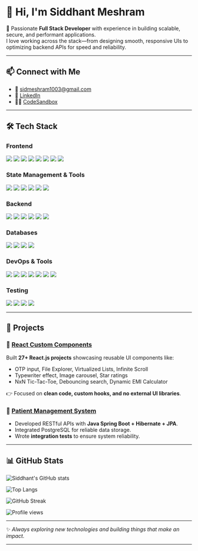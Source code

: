 # 👋 Hi, I'm Siddhant Meshram  

🚀 Passionate **Full Stack Developer** with experience in building scalable, secure, and performant applications.  
I love working across the stack—from designing smooth, responsive UIs to optimizing backend APIs for speed and reliability.  

---

## 📫 Connect with Me  
- 📧 [sidmeshram1003@gmail.com](mailto:sidmeshram1003@gmail.com)  
- 💼 [LinkedIn](https://www.linkedin.com/in/siddhant-meshram-a6a077194/)  
- 🧑‍💻 [CodeSandbox](https://codesandbox.io/u/sidmeshram1003)  

---

## 🛠️ Tech Stack  

### **Frontend**
<p>
  <img src="https://img.shields.io/badge/React-20232A?style=for-the-badge&logo=react&logoColor=61DAFB"/>
  <img src="https://img.shields.io/badge/Next.js-000000?style=for-the-badge&logo=nextdotjs&logoColor=white"/>
  <img src="https://img.shields.io/badge/Angular-DD0031?style=for-the-badge&logo=angular&logoColor=white"/>
  <img src="https://img.shields.io/badge/TypeScript-007ACC?style=for-the-badge&logo=typescript&logoColor=white"/>
  <img src="https://img.shields.io/badge/JavaScript-F7DF1E?style=for-the-badge&logo=javascript&logoColor=black"/>
  <img src="https://img.shields.io/badge/HTML5-E34F26?style=for-the-badge&logo=html5&logoColor=white"/>
  <img src="https://img.shields.io/badge/CSS3-1572B6?style=for-the-badge&logo=css3&logoColor=white"/>
  <img src="https://img.shields.io/badge/Tailwind_CSS-38B2AC?style=for-the-badge&logo=tailwind-css&logoColor=white"/>
</p>

### **State Management & Tools**
<p>
  <img src="https://img.shields.io/badge/Redux-593D88?style=for-the-badge&logo=redux&logoColor=white"/>
  <img src="https://img.shields.io/badge/Zustand-000000?style=for-the-badge&logoColor=white"/>
  <img src="https://img.shields.io/badge/React_Query-FF4154?style=for-the-badge&logo=reactquery&logoColor=white"/>
  <img src="https://img.shields.io/badge/Webpack-8DD6F9?style=for-the-badge&logo=webpack&logoColor=black"/>
  <img src="https://img.shields.io/badge/Vite-646CFF?style=for-the-badge&logo=vite&logoColor=white"/>
  <img src="https://img.shields.io/badge/Parcel-FF4D00?style=for-the-badge&logo=parcel&logoColor=white"/>
</p>

### **Backend**
<p>
  <img src="https://img.shields.io/badge/Node.js-43853D?style=for-the-badge&logo=node.js&logoColor=white"/>
  <img src="https://img.shields.io/badge/Express.js-404D59?style=for-the-badge"/>
  <img src="https://img.shields.io/badge/Nest.js-E0234E?style=for-the-badge&logo=nestjs&logoColor=white"/>
  <img src="https://img.shields.io/badge/Java-ED8B00?style=for-the-badge&logo=java&logoColor=white"/>
  <img src="https://img.shields.io/badge/Spring-6DB33F?style=for-the-badge&logo=spring&logoColor=white"/>
  <img src="https://img.shields.io/badge/Kotlin-0095D5?style=for-the-badge&logo=kotlin&logoColor=white"/>
</p>

### **Databases**
<p>
  <img src="https://img.shields.io/badge/MySQL-005C84?style=for-the-badge&logo=mysql&logoColor=white"/>
  <img src="https://img.shields.io/badge/PostgreSQL-316192?style=for-the-badge&logo=postgresql&logoColor=white"/>
  <img src="https://img.shields.io/badge/Redis-DC382D?style=for-the-badge&logo=redis&logoColor=white"/>
  <img src="https://img.shields.io/badge/MongoDB-4EA94B?style=for-the-badge&logo=mongodb&logoColor=white"/>
</p>

### **DevOps & Tools**
<p>
  <img src="https://img.shields.io/badge/AWS_S3-232F3E?style=for-the-badge&logo=amazonaws&logoColor=white"/>
  <img src="https://img.shields.io/badge/Azure_DevOps-0078D7?style=for-the-badge&logo=azuredevops&logoColor=white"/>
  <img src="https://img.shields.io/badge/Docker-2496ED?style=for-the-badge&logo=docker&logoColor=white"/>
  <img src="https://img.shields.io/badge/Git-F05032?style=for-the-badge&logo=git&logoColor=white"/>
  <img src="https://img.shields.io/badge/GitHub-181717?style=for-the-badge&logo=github&logoColor=white"/>
  <img src="https://img.shields.io/badge/Maven-C71A36?style=for-the-badge&logo=apachemaven&logoColor=white"/>
  <img src="https://img.shields.io/badge/Gradle-02303A?style=for-the-badge&logo=gradle&logoColor=white"/>
</p>

### **Testing**
<p>
  <img src="https://img.shields.io/badge/Jest-C21325?style=for-the-badge&logo=jest&logoColor=white"/>
  <img src="https://img.shields.io/badge/JUnit-25A162?style=for-the-badge&logo=junit5&logoColor=white"/>
  <img src="https://img.shields.io/badge/Mockito-5A20CB?style=for-the-badge&logoColor=white"/>
  <img src="https://img.shields.io/badge/REST%20Assured-000000?style=for-the-badge&logoColor=white"/>
</p>

---

## 📂 Projects  

### 🔹 [React Custom Components](https://codesandbox.io/u/sidmeshram1003)  
Built **27+ React.js projects** showcasing reusable UI components like:  
- OTP input, File Explorer, Virtualized Lists, Infinite Scroll  
- Typewriter effect, Image carousel, Star ratings  
- NxN Tic-Tac-Toe, Debouncing search, Dynamic EMI Calculator  

👉 Focused on **clean code, custom hooks, and no external UI libraries**.  

### 🔹 [Patient Management System](https://github.com/sid1003/java-spring-microservices)  
- Developed RESTful APIs with **Java Spring Boot + Hibernate + JPA**.  
- Integrated PostgreSQL for reliable data storage.  
- Wrote **integration tests** to ensure system reliability.  

---

## 📊 GitHub Stats  

![Siddhant's GitHub stats](https://github-readme-stats.vercel.app/api?username=sid1003&show_icons=true&theme=tokyonight)  

![Top Langs](https://github-readme-stats.vercel.app/api/top-langs/?username=sid1003&layout=compact&theme=tokyonight)  

![GitHub Streak](https://github-readme-streak-stats.herokuapp.com/?user=sid1003&theme=tokyonight)  

![Profile views](https://komarev.com/ghpvc/?username=sid1003&color=blueviolet)  

---

✨ *Always exploring new technologies and building things that make an impact.* 

---


 
